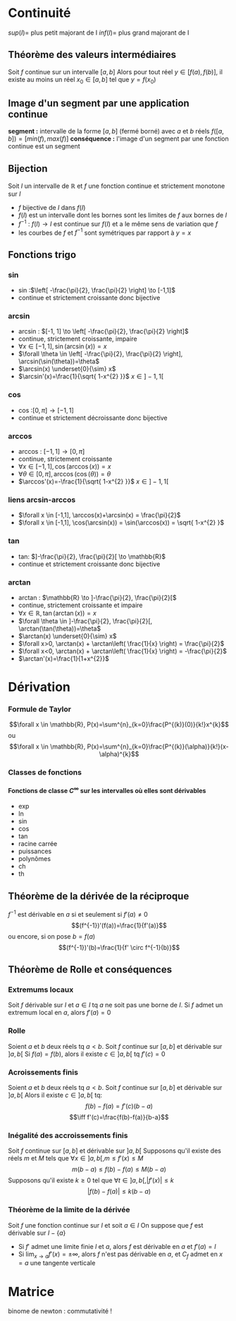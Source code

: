 # Continuité
$sup(I)=$ plus petit majorant de I
$inf(I)=$ plus grand majorant de I

## Théorème des valeurs intermédiaires
Soit $f$ continue sur un intervalle $[a,b]$
Alors pour tout réel $y \in [f(a),f(b)]$, il existe au moins un réel $x_{0} \in [a,b]$ tel que $y = f(x_{0})$

## Image d'un segment par une application continue
**segment :** intervalle de la forme $[a,b]$ (fermé borné) avec $a$ et $b$ réels
$f([a,b])=[min(f), max(f)]$
**conséquence :** l'image d'un segment par une fonction continue est un segment

## Bijection
Soit $I$ un intervalle de $\mathbb{R}$ et $f$ une fonction continue et strictement monotone sur $I$
* $f$ bijective de $I$ dans $f(I)$
* $f(I)$ est un intervalle dont les bornes sont les limites de $f$ aux bornes de $I$
* $f^{-1}$ : $f(I) \to I$ est continue sur $f(I)$ et a le même sens de variation que $f$
* les courbes de $f$ et $f^{-1}$ sont symétriques par rapport à $y=x$

## Fonctions trigo
### sin
* sin :$\left[ -\frac{\pi}{2}, \frac{\pi}{2} \right] \to [-1,1]$ 
* continue et strictement croissante donc bijective
### arcsin
* arcsin : $[-1, 1] \to \left[ -\frac{\pi}{2}, \frac{\pi}{2} \right]$
* continue, strictement croissante, impaire
* $\forall x \in [-1,1], \sin(\arcsin(x))=x$
* $\forall \theta \in \left[ -\frac{\pi}{2}, \frac{\pi}{2} \right], \arcsin(\sin(\theta))=\theta$
* $\arcsin(x) \underset{0}{\sim} x$
* $\arcsin'(x)=\frac{1}{\sqrt{ 1-x^{2} }}$ $x \in ]-1,1[$
### cos
* cos :$\left[ 0,\pi \right] \to [-1,1]$ 
* continue et strictement décroissante donc bijective
### arccos
* arccos : $[-1, 1] \to \left[ 0,\pi \right]$
* continue, strictement croissante
* $\forall x \in [-1,1], \cos(\arccos(x))=x$
* $\forall \theta \in \left[ 0,\pi \right], \arccos(\cos(\theta))=\theta$
* $\arccos'(x)=-\frac{1}{\sqrt{ 1-x^{2} }}$ $x \in ]-1,1[$

### liens arcsin-arccos
* $\forall x \in [-1,1], \arccos(x)+\arcsin(x) = \frac{\pi}{2}$
* $\forall x \in [-1,1], \cos(\arcsin(x)) = \sin(\arccos(x)) = \sqrt{ 1-x^{2} }$
### tan
* tan: $]-\frac{\pi}{2}, \frac{\pi}{2}[ \to \mathbb{R}$
* continue et strictement croissante donc bijective
### arctan
* arctan : $\mathbb{R} \to ]-\frac{\pi}{2}, \frac{\pi}{2}[$
* continue, strictement croissante et impaire
* $\forall x \in \mathbb{R}, \tan(\arctan(x))=x$
* $\forall \theta \in ]-\frac{\pi}{2}, \frac{\pi}{2}[, \arctan(\tan(\theta))=\theta$
* $\arctan(x) \underset{0}{\sim} x$
* $\forall x>0, \arctan(x) + \arctan\left( \frac{1}{x} \right) = \frac{\pi}{2}$
* $\forall x<0, \arctan(x) + \arctan\left( \frac{1}{x} \right) = -\frac{\pi}{2}$
* $\arctan'(x)=\frac{1}{1+x^{2}}$

# Dérivation

### Formule de Taylor
$$\forall x \in \mathbb{R}, P(x)=\sum^{n}_{k=0}\frac{P^{(k)}(0)}{k!}x^{k}$$
ou $$\forall x \in \mathbb{R}, P(x)=\sum^{n}_{k=0}\frac{P^{(k)}(\alpha)}{k!}(x-\alpha)^{k}$$
### Classes de fonctions
#### Fonctions de classe $C^{\infty}$ sur les intervalles où elles sont dérivables
- exp
- ln
- sin
- cos
- tan
- racine carrée
- puissances
- polynômes
- ch
- th
## Théorème de la dérivée de la réciproque
$f^{-1}$ est dérivable en $a$ si et seulement si $f'(a)\neq 0$
$$(f^{-1})'(f(a))=\frac{1}{f'(a)}$$
ou encore, si on pose $b=f(a)$
$$(f^{-1})'(b)=\frac{1}{f' \circ f^{-1}(b)}$$
## Théorème de Rolle et conséquences

### Extremums locaux
Soit $f$ dérivable sur $I$ et $a \in I$ tq $a$ ne soit pas une borne de $I$. Si $f$ admet un extremum local en $a$, alors $f'(a)=0$

### Rolle
Soient $a$ et $b$ deux réels tq $a<b$. Soit $f$ continue sur $[a,b]$ et dérivable sur $]a,b[$
Si $f(a)=f(b)$, alors il existe $c \in ]a,b[$ tq $f'(c)=0$ 

### Acroissements finis
Soient $a$ et $b$ deux réels tq $a<b$. Soit $f$ continue sur $[a,b]$ et dérivable sur $]a,b[$
Alors il existe $c \in ]a,b[$ tq: 
$$f(b)-f(a)=f'(c)(b-a)$$
$$\iff f'(c)=\frac{f(b)-f(a)}{b-a}$$
### Inégalité des accroissements finis
 Soit $f$ continue sur $[a,b]$ et dérivable sur $]a,b[$
 Supposons qu'il existe des réels $m$ et $M$ tels que $\forall x \in ]a,b[, m\leq f'(x)\leq M$
 $$m(b-a)\leq f(b)-f(a) \leq M(b-a)$$
 Supposons qu'il existe $k \geq 0$ tel que $\forall t \in]a,b[, |f'(x)|\leq k$
$$|f(b)-f(a)| \leq k(b-a)$$
### Théorème de la limite de la dérivée
Soit $f$ une fonction continue sur $I$ et soit $a \in I$
On suppose que $f$ est dérivable sur $I - \{a\}$
* Si $f'$ admet une limite finie $l$ et $a$, alors $f$ est dérivable en $a$ et $f'(a)=l$
* Si $\lim_{ x \to a}f'(x)= \pm \infty$, alors $f$ n'est pas dérivable en $a$, et $C_{f}$ admet en $x=a$ une tangente verticale

# Matrice
binome de newton : commutativité !

